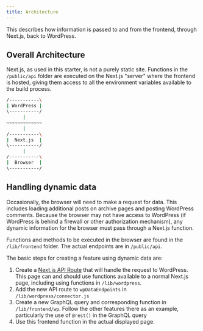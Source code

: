 ```yaml
---
title: Architecture
---
```


This describes how information is passed to and from the frontend, through Next.js,
back to WordPress.

## Overall Architecture

Next.js, as used in this starter, is not a purely static site. Functions in
the `/public/api` folder are executed on the Next.js "server" where the
frontend is hosted, giving them access to all the environment variables
available to the build process.

```bash
/-----------\
| WordPress |
\-----------/
      |
~~~~~~~~~~~~~
      |
/-----------\
|  Next.js  |
\-----------/
      |
/-----------\
|  Browser  |
\-----------/
```

## Handling dynamic data

Occasionally, the browser will need to make a request for data. This includes
loading additional posts on archive pages and posting WordPress comments.
Because the browser may not have access to WordPress (if WordPress is behind a
firewall or other authorization mechanism), any dynamic information for the
browser must pass through a Next.js function.

Functions and methods to be executed in the browser are found in the `/lib/frontend`
folder. The actual endpoints are in `/public/api`.

The basic steps for creating a feature using dynamic data are:

1. Create a [Next.js API Route][njs] that will handle the request to WordPress.
   This page can and should use functions available to a normal Next.js page,
   including using functions in `/lib/wordpress`.
2. Add the new API route to `wpDataEndpoints` in `/lib/wordpress/connector.js`
3. Create a new GraphQL query and corresponding function in
   `/lib/frontend/wp`. Follow the other features there as an example, particularly
   the use of `@rest()` in the GraphQL query
4. Use this frontend function in the actual displayed page.

[njs]: https://nextjs.org/docs/api-routes/introduction
